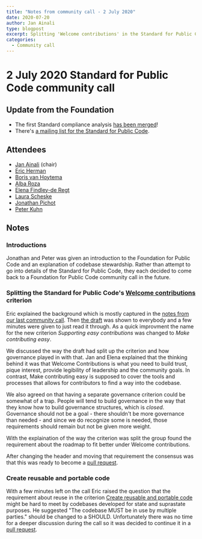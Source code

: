 ```yaml
---
title: "Notes from community call - 2 July 2020"
date: 2020-07-20
author: Jan Ainali
type: blogpost
excerpt: Splitting 'Welcome contributions' in the Standard for Public Code
categories:
  - Community call
---
```


# 2 July 2020 Standard for Public Code community call

## Update from the Foundation

* The first Standard compliance analysis [has been merged](https://github.com/open-zaak/open-zaak/pull/609)!
* There's [a mailing list for the Standard for Public Code](https://lists.publiccode.net/mailman/postorius/lists/standard.lists.publiccode.net/).

## Attendees

* [Jan Ainali](https://publiccode.net/team/jan-ainali.html) (chair)
* [Eric Herman](https://publiccode.net/team/eric-herman.html)
* [Boris van Hoytema](https://publiccode.net/team/boris-van-hoytema.html)
* [Alba Roza](https://publiccode.net/team/alba-roza.html)
* [Elena Findley-de Regt](https://publiccode.net/team/elena-findley-de-regt.html)
* [Laura Scheske](https://publiccode.net/team/laura-scheske.html)
* [Jonathan Pichot](https://twitter.com/_pichot)
* [Peter Kuhn](https://twitter.com/nhuKreteP)

## Notes

### Introductions

Jonathan and Peter was given an introduction to the Foundation for Public Code and an explanation of codebase stewardship. Rather than attempt to go into details of the Standard for Public Code, they each decided to come back to a Foundation for Public Code community call in the future.

### Splitting the Standard for Public Code's [Welcome contributions](https://standard.publiccode.net/criteria/open-to-contributions.html) criterion

Eric explained the background which is mostly captured in the [notes from our last community call](https://blog.publiccode.net/community%20call/2020/06/22/notes-from-community-call-3-june-2020.html). Then [the draft](https://hackmd.io/R0Q4PeDoSSqaUPYt1uDaMA) was shown to everybody and a few minutes were given to just read it through. As a quick improvment the name for the new criterion *Supporting easy contributions* was changed to *Make contributing easy*.

We discussed the way the draft had split up the criterion and how governance played in with that. Jan and Elena explained that the thinking behind it was that Welcome Contributions is what you need to build trust, pique interest, provide legibility of leadership and the community goals. In contrast, Make contributing easy is supposed to cover the tools and processes that allows for contributors to find a way into the codebase.

We also agreed on that having a separate governance criterion could be somewhat of a trap. People will tend to build governance in the way that they know how to build governance structures, which is *closed*. Governance should not be a goal - there shouldn't be more governance than needed - and since we do recognize some is needed, those requirements should remain but not be given more weight.

With the explaination of the way the criterion was split the group found the requirement about the roadmap to fit better under Welcome contributions.

After changing the header and moving that requirement the consensus was that this was ready to become a [pull request](https://github.com/publiccodenet/standard/pull/347).

### Create reusable and portable code

With a few minutes left on the call Eric raised the question that the requirement about reuse in the criterion [Create reusable and portable code](https://standard.publiccode.net/criteria/reusable-and-portable-codebases.html) might be hard to meet by codebases developed for state and suprastate purposes. He suggested "The codebase MUST be in use by multiple parties." should be changed to a SHOULD. Unfortunately there was no time for a deeper discussion during the call so it was decided to continue it in a [pull request](https://github.com/publiccodenet/standard/pull/346).

